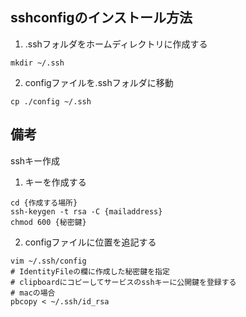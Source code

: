 ## sshconfigのインストール方法

1. .sshフォルダをホームディレクトリに作成する
```
mkdir ~/.ssh
```
2. configファイルを.sshフォルダに移動
```
cp ./config ~/.ssh
```

## 備考
sshキー作成  

1. キーを作成する
```
cd {作成する場所}
ssh-keygen -t rsa -C {mailaddress}
chmod 600 {秘密鍵}
```
2. configファイルに位置を追記する
```
vim ~/.ssh/config
# IdentityFileの欄に作成した秘密鍵を指定
# clipboardにコピーしてサービスのsshキーに公開鍵を登録する
# macの場合
pbcopy < ~/.ssh/id_rsa
```
